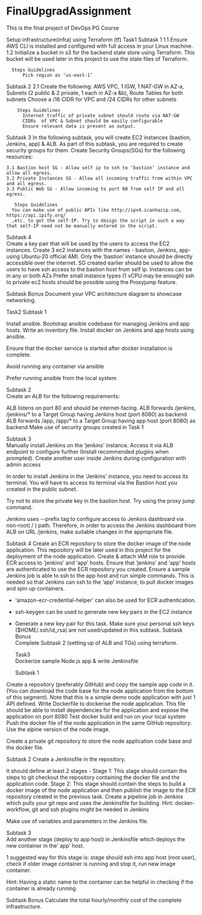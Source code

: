 # FinalUpgradAssignment
This is the final project of DevOps PG Course

Setup infrastructure(infra) using Terraform (tf)
Task1
  Subtask 1	
    1.1 Ensure AWS CLI is installed and configured with full access in your Linux machine. 
    1.2 Initialize a bucket in s3 for the backend state store using Terraform. This bucket will be used later in this project to use the state files of Terraform.

      Steps	Guidelines
          Pick region as ‘us-east-1’

  Subtask 2	
    2.1 Create the following: 
        AWS VPC,
        1 IGW,
        1 NAT-GW in AZ-a, 
        Subnets (2 public & 2 private, 1 each in AZ-a &b), 
        Route Tables for both subnets
        Choose a /16 CIDR for VPC and /24 CIDRs for other subnets

        Steps Guidelines
          Internet traffic of private subnet should route via NAT-GW
          CIDRs  of VPC & Subnet should be easily configurable
          Ensure relevant data is present as output.
        
  Subtask 3	
      In the following subtask, you will create EC2 instances (bastion, Jenkins, app) & ALB. As part of this subtask, you are required to create security groups for             them.  Create Security Groups(SGs) for the following resources: 

    3.1 Bastion host SG - Allow self ip to ssh to ‘bastion’ instance and allow all egress.
    3.2 Private Instances SG - Allow all incoming traffic from within VPC and all egress.
    3.3 Public Web SG - Allow incoming to port 80 from self IP and all egress.
 
       Steps Guidelines
      You can make use of public APIs like http://ipv4.icanhazip.com, https://api.ipify.org/
      ,etc. to get the self-IP. Try to design the script in such a way that self-IP need not be manually entered in the script. 
      
   Subtask 4	
Create a key pair that will be used by the users to access the EC2 instances.
Create 3 ec2 instances with the names - bastion, Jenkins, app- using Ubuntu-20 official AMI.
Only the ‘bastion’ instance should be directly accessible over the internet. 
SG created earlier should be used to allow the users to have ssh access to the bastion host from self ip.
Instances can be in any or both AZs
Prefer small instance types (1 vCPU may be enough)
ssh to private ec2 hosts should be possible using the Proxyjump feature.

Subtask Bonus	Document your VPC architecture diagram to showcase networking.


Task2
Subtask 1

Install ansible.
Bootstrap ansible codebase for managing Jenkins and app hosts.
Write an inventory file.
Install docker on Jenkins and app hosts using ansible.
 
Ensure that the docker service is started after docker installation is complete. 

Avoid running any container via ansible

Prefer running ansible from the local system

Subtask 2	
Create an ALB for the following requirements:

ALB listens on port 80 and should be internet-facing.
ALB forwards /jenkins, /jenkins/* to a Target Group having Jenkins host (port 8080) as backend
ALB forwards /app, /app/* to a Target Group having app host (port 8080) as backend
Make use of security groups created in Task 1
 
Subtask 3	
Manually install Jenkins on the ‘jenkins’ instance. 
Access it via ALB endpoint to configure further (Install recommended plugins when prompted).
Create another user inside Jenkins during configuration with admin access

In order to install Jenkins in the  ‘Jenkins’ instance, you need to access its terminal. You will have to access its terminal via the Bastion host you created in the public subnet. 

Try not to store the private key in the bastion host. Try using the proxy jump command. 

Jenkins uses --prefix tag to configure access to Jenkins dashboard via non-root( / ) path. Therefore, in order to access the Jenkins dashboard from ALB on URL <alb-dns>/jenkins, make suitable changes in the appropriate file.
  
  Subtask 4	
Create an ECR repository to store the docker image of the node application. This repository will be later used in this project for the deployment of the node application. Create & attach IAM role to provide ECR access to ‘jenkins’ and ‘app’ hosts.
Ensure that ‘jenkins’ and ‘app’ hosts are authenticated to use the ECR repository you created. 
Ensure a sample Jenkins job is able to ssh to the app host and run simple commands. This is needed so that Jenkins can ssh to the ‘app’ instance, to pull docker images and spin up containers.
- ‘amazon-ecr-credential-helper’ can also be used for ECR authentication. 

- ssh-keygen can be used to generate new key pairs in the EC2 instance

- Generate a new key pair for this task. Make sure your personal ssh keys ($HOME/.ssh/id_rsa) are not used/updated in this subtask. 
 Subtask Bonus	
Complete Subtask 2 (setting up of ALB and TGs) using terraform.
  
  
  Task3  
  Dockerize sample Node.js app & write Jenkinsfile
  
  Subtask 1

Create a repository  (preferably GitHub) and copy the sample app code in it. (You can download the code base for the node application from the bottom of this segment). Note that this is a simple demo node application with just 1 API defined. 
Write Dockerfile to dockerise the node application. This file should be able to install dependencies for the application and expose the application on port 8080
Test docker build and run on your local system
Push the docker file of the node application in the same GitHub repository.
Use the alpine version of the node image. 

Create a private git repository to store the node application code base and the docker file.
  
  
  Subtask 2	
Create a Jenkinsfile in the repository.

 

It should define at least 2 stages -
Stage 1: This stage should contain the steps to git checkout the repository containing the docker file and the application code. 
Stage 2: This stage should contain the steps to build a docker image of the node application and then publish the image to the ECR repository created in the previous task.
Create a pipeline job in Jenkins which pulls your git repo and uses the Jenkinsfile for building.
Hint: docker-workflow, git and ssh plugins might be needed in Jenkins


Make use of variables and parameters in the Jenkins file. 
 
  
Subtask 3	
Add another stage (deploy to app host) in Jenkinsfile which deploys the new container in the’ app’ host.

1 suggested way for this stage is: stage should ssh into app host (root user), check if older image container is running and stop it, run new image container.
 

Hint: Having a static name to the container can be helpful in checking if the container is already running. 
  
  Subtask Bonus	Calculate the total hourly/monthly cost of the complete infrastructure.	
 
 
 
 
